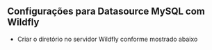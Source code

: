 <h2>Configurações para Datasource MySQL com Wildfly</h2>
<ul>
	<li>Criar o diretório no servidor Wildfly conforme mostrado abaixo</li>
</ul>

